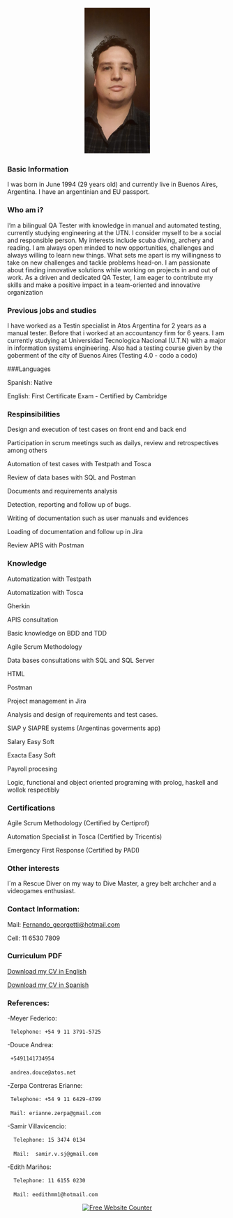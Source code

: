 <p align="center">
<img src="https://github.com/Fergeo134/FerGeo.github.io/blob/gh-pages/foto.jpeg?raw=true" width="150"/>
</p>

### Basic Information

I was born in June 1994 (29 years old) and currently live in Buenos Aires, Argentina. I have an argentinian and EU passport. 

### Who am i?
I’m a bilingual QA Tester with knowledge in manual and automated testing, currently studying engineering at the UTN. I consider myself to be a social and responsible person. My interests include scuba diving, archery and reading. I am always open minded to new opportunities, challenges and always willing to learn new things.
What sets me apart is my willingness to take on new challenges and tackle problems head-on. I am passionate about finding innovative solutions while working on projects in and out of work. As a driven and dedicated QA Tester, I am eager to contribute my skills and make a positive impact in a team-oriented and innovative organization

### Previous jobs and studies

I have worked as a Testin specialist in Atos Argentina for 2 years as a manual tester. Before that i worked at an accountancy firm for 6 years. I am currently studying at Universidad Tecnologica Nacional (U.T.N) with a major in information systems engineering.
Also had a testing course given by the goberment of the city of Buenos Aires (Testing 4.0 - codo a codo)

###Languages

  Spanish: Native
  
  English: First Certificate Exam - Certified by Cambridge

### Respinsibilities

  Design and execution of test cases on front end and back end
  
  Participation in scrum meetings such as dailys, review and retrospectives among others
  
  Automation of test cases with Testpath and Tosca
  
  Review of data bases with SQL and Postman
  
  Documents and requirements analysis
  
  Detection, reporting and follow up of bugs.
  
  Writing of documentation such as user manuals and evidences
  
  Loading of documentation and follow up in Jira
  
  Review APIS with Postman

### Knowledge

  Automatization with Testpath

  Automatization with Tosca

  Gherkin

  APIS consultation
 
  Basic knowledge on BDD and TDD
  
  Agile Scrum Methodology
  
  Data bases consultations with SQL and SQL Server
  
  HTML
  
  Postman
  
  Project management in Jira
  
  Analysis and design of requirements and test cases.
  
  SIAP y SIAPRE systems (Argentinas goverments app)
  
  Salary Easy Soft
  
  Exacta Easy Soft
  
  Payroll procesing
  
  Logic, functional and object oriented programing with prolog, haskell and wollok respectibly

### Certifications
 
 Agile Scrum Methodology (Certified by Certiprof)
 
 Automation Specialist in Tosca (Certified by Tricentis)
 
 Emergency First Response (Certified by PADI)
  
### Other interests
I´m a Rescue Diver on my way to Dive Master, a grey belt archcher and a videogames enthusiast.

### Contact Information:

 Mail: Fernando_georgetti@hotmail.com
 
 Cell: 11 6530 7809 

### Curriculum PDF

 <a href="CV Georgetti eng.pdf">Download my CV in English </a>
 
 <a href="CV Georgetti.pdf">Download my CV in Spanish </a>

### References:

-Meyer Federico:
     
     Telephone: +54 9 11 3791-5725
     
-Douce Andrea:
    
     +5491141734954
    
     andrea.douce@atos.net

-Zerpa Contreras Erianne:
     
     Telephone: +54 9 11 6429-4799
     
     Mail: erianne.zerpa@gmail.com

-Samir Villavicencio:

      Telephone: 15 3474 0134
    
      Mail:  samir.v.sj@gmail.com 
    
-Edith Mariños:

      Telephone: 11 6155 0230
    
      Mail: eedithmm1@hotmail.com




<div align='center'><a href='https://www.websitecounterfree.com'><img src='https://www.websitecounterfree.com/c.php?d=7&id=15102&s=2' border='0' alt='Free Website Counter'></a></div>
